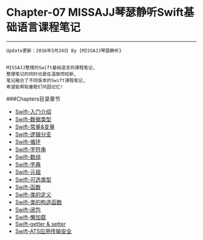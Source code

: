 # Chapter-07 MISSAJJ琴瑟静听Swift基础语言课程笔记
---
```objc
Update更新：2016年5月24日 By {MISSAJJ琴瑟静听}
 
```
``` 
MISSAJJ整理的Swift基础语言的课程笔记,
整理笔记的同时也是在温故而知新,
笔记融合了不同版本的Swift课程笔记,
希望能帮助童鞋们巩固记忆!
``` 
###Chapters目录章节
   * [Swift-入门介绍](README.md)
   * [Swift-数据类型](12.md)
   * [Swift-常量&变量](01.md)
   * [Swift-逻辑分支](02.md)
   * [Swift-循环](03.md)
   * [Swift-字符串](04.md)
   * [Swift-数组](05.md)
   * [Swift-字典](06.md)
   * [Swift-元祖](13.md)
   * [Swift-可选类型](14.md)
   * [Swift-函数](07.md)
   * [Swift-类的定义](15.md)
   * [Swift-类的构造函数](16.md)
   * [Swift-闭包](08.md)
   * [Swift-懒加载](09.md)
   * [Swift-getter & setter](10.md)
   * [Swift-ATS应用传输安全](11.md)